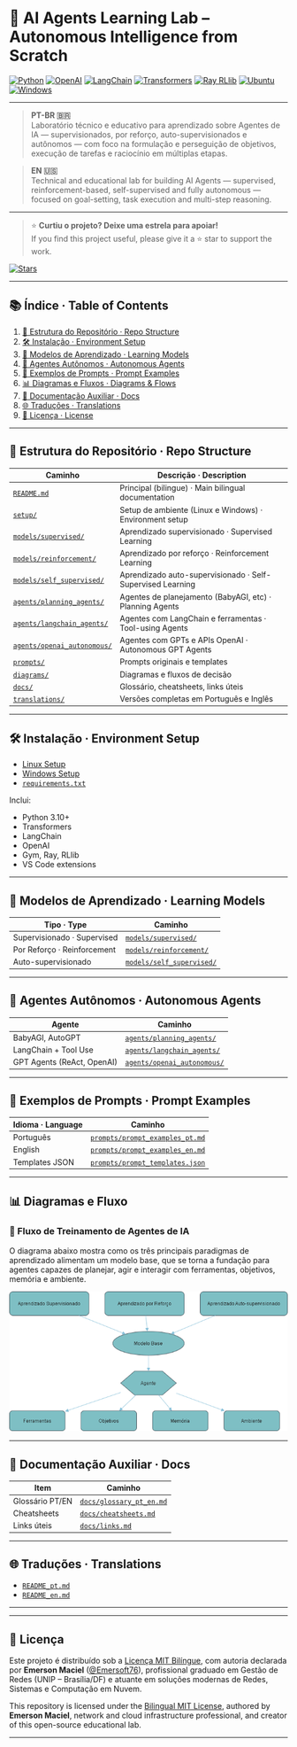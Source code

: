 # 🤖 AI Agents Learning Lab – Autonomous Intelligence from Scratch

[![Python](https://img.shields.io/badge/Python-3.10+-blue?logo=python)](https://www.python.org/)
[![OpenAI](https://img.shields.io/badge/OpenAI-API-green?logo=openai)](https://platform.openai.com/)
[![LangChain](https://img.shields.io/badge/LangChain-Agents-purple)](https://www.langchain.com/)
[![Transformers](https://img.shields.io/badge/HuggingFace-Transformers-orange?logo=huggingface)](https://huggingface.co/)
[![Ray RLlib](https://img.shields.io/badge/Ray-RLlib-lightgrey)](https://docs.ray.io/en/latest/rllib/index.html)
[![Ubuntu](https://img.shields.io/badge/Linux-Ubuntu-yellow?logo=ubuntu)](https://ubuntu.com/)
[![Windows](https://img.shields.io/badge/Windows-OS-blue?logo=windows)](https://microsoft.com/)

---

> **PT-BR 🇧🇷**  
> Laboratório técnico e educativo para aprendizado sobre Agentes de IA — supervisionados, por reforço, auto-supervisionados e autônomos — com foco na formulação e perseguição de objetivos, execução de tarefas e raciocínio em múltiplas etapas.

> **EN 🇺🇸**  
> Technical and educational lab for building AI Agents — supervised, reinforcement-based, self-supervised and fully autonomous — focused on goal-setting, task execution and multi-step reasoning.

---

> ⭐ **Curtiu o projeto? Deixe uma estrela para apoiar!**  
> If you find this project useful, please give it a ⭐ star to support the work.

[![Stars](https://img.shields.io/github/stars/Emersoft76/ai-agents-learning-lab?style=social)](https://github.com/Emersoft76/nome-do-repositorio/stargazers)

---

## 📚 Índice · Table of Contents

1. [📁 Estrutura do Repositório · Repo Structure](#-estrutura-do-repositório--repo-structure)
2. [🛠️ Instalação · Environment Setup](#️-instalação--environment-setup)
3. [🧠 Modelos de Aprendizado · Learning Models](#-modelos-de-aprendizado--learning-models)
4. [🤖 Agentes Autônomos · Autonomous Agents](#-agentes-autônomos--autonomous-agents)
5. [📨 Exemplos de Prompts · Prompt Examples](#-exemplos-de-prompts--prompt-examples)
6. [📊 Diagramas e Fluxos · Diagrams & Flows](#-diagramas-e-fluxos--diagrams--flows)
7. [📎 Documentação Auxiliar · Docs](#-documentação-auxiliar--docs)
8. [🌐 Traduções · Translations](#-traduções--translations)
9. [📄 Licença · License](#-licença--license)

---

## 📁 Estrutura do Repositório · Repo Structure

| Caminho                                | Descrição · Description                                                    |
|----------------------------------------|-----------------------------------------------------------------------------|
| [`README.md`](./README.md)             | Principal (bilingue) · Main bilingual documentation                        |
| [`setup/`](./setup/)                   | Setup de ambiente (Linux e Windows) · Environment setup                    |
| [`models/supervised/`](./models/supervised/)           | Aprendizado supervisionado · Supervised Learning                          |
| [`models/reinforcement/`](./models/reinforcement/)     | Aprendizado por reforço · Reinforcement Learning                          |
| [`models/self_supervised/`](./models/self_supervised/) | Aprendizado auto-supervisionado · Self-Supervised Learning                |
| [`agents/planning_agents/`](./agents/planning_agents/) | Agentes de planejamento (BabyAGI, etc) · Planning Agents                  |
| [`agents/langchain_agents/`](./agents/langchain_agents/)| Agentes com LangChain e ferramentas · Tool-using Agents                   |
| [`agents/openai_autonomous/`](./agents/openai_autonomous/) | Agentes com GPTs e APIs OpenAI · Autonomous GPT Agents              |
| [`prompts/`](./prompts/)               | Prompts originais e templates                                              |
| [`diagrams/`](./diagrams/)             | Diagramas e fluxos de decisão                                              |
| [`docs/`](./docs/)                     | Glossário, cheatsheets, links úteis                                       |
| [`translations/`](./translations/)     | Versões completas em Português e Inglês                                    |

---

## 🛠️ Instalação · Environment Setup

- [Linux Setup](./setup/linux.md)
- [Windows Setup](./setup/windows.md)
- [`requirements.txt`](./setup/requirements.txt)

Inclui:
- Python 3.10+
- Transformers
- LangChain
- OpenAI
- Gym, Ray, RLlib
- VS Code extensions

---

## 🧠 Modelos de Aprendizado · Learning Models

| Tipo · Type                   | Caminho                                                   |
|------------------------------|-----------------------------------------------------------|
| Supervisionado · Supervised  | [`models/supervised/`](./models/supervised/)             |
| Por Reforço · Reinforcement  | [`models/reinforcement/`](./models/reinforcement/)       |
| Auto-supervisionado          | [`models/self_supervised/`](./models/self_supervised/)   |

---

## 🤖 Agentes Autônomos · Autonomous Agents

| Agente                         | Caminho                                                        |
|--------------------------------|-----------------------------------------------------------------|
| BabyAGI, AutoGPT               | [`agents/planning_agents/`](./agents/planning_agents/)         |
| LangChain + Tool Use           | [`agents/langchain_agents/`](./agents/langchain_agents/)       |
| GPT Agents (ReAct, OpenAI)     | [`agents/openai_autonomous/`](./agents/openai_autonomous/)     |

---

## 📨 Exemplos de Prompts · Prompt Examples

| Idioma · Language        | Caminho                                           |
|--------------------------|----------------------------------------------------|
| Português                | [`prompts/prompt_examples_pt.md`](./prompts/prompt_examples_pt.md) |
| English                  | [`prompts/prompt_examples_en.md`](./prompts/prompt_examples_en.md) |
| Templates JSON           | [`prompts/prompt_templates.json`](./prompts/prompt_templates.json) |

---

## 📊 Diagramas e Fluxo

### 🔁 Fluxo de Treinamento de Agentes de IA

O diagrama abaixo mostra como os três principais paradigmas de aprendizado alimentam um modelo base, que se torna a fundação para agentes capazes de planejar, agir e interagir com ferramentas, objetivos, memória e ambiente.

![Fluxo de Treinamento de Agentes](./diagrams/agent_training_flow.png)

---

## 📎 Documentação Auxiliar · Docs

| Item                      | Caminho                                  |
|---------------------------|------------------------------------------|
| Glossário PT/EN           | [`docs/glossary_pt_en.md`](./docs/glossary_pt_en.md) |
| Cheatsheets               | [`docs/cheatsheets.md`](./docs/cheatsheets.md)       |
| Links úteis               | [`docs/links.md`](./docs/links.md)                   |

---

## 🌐 Traduções · Translations

- [`README_pt.md`](./translations/README_pt.md)
- [`README_en.md`](./translations/README_en.md)

---

---

## 📄 Licença

Este projeto é distribuído sob a [Licença MIT Bilíngue](./LICENSE), com autoria declarada por **Emerson Maciel** ([@Emersoft76](https://github.com/Emersoft76)), profissional graduado em Gestão de Redes (UNIP – Brasília/DF) e atuante em soluções modernas de Redes, Sistemas e Computação em Nuvem.

This repository is licensed under the [Bilingual MIT License](./LICENSE), authored by **Emerson Maciel**, network and cloud infrastructure professional, and creator of this open-source educational lab.

---

